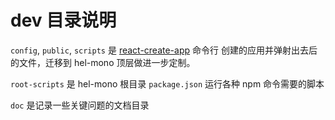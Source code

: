 # dev 目录说明

`config`, `public`, `scripts` 是 [react-create-app](https://facebook.github.io/create-react-app/docs/getting-started) 命令行
创建的应用并弹射出去后的文件，迁移到 hel-mono 顶层做进一步定制。

`root-scripts` 是 hel-mono 根目录 `package.json` 运行各种 npm 命令需要的脚本

`doc` 是记录一些关键问题的文档目录
